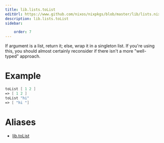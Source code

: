 ```yaml
---
title: lib.lists.toList
editUrl: https://www.github.com/nixos/nixpkgs/blob/master/lib/lists.nix#L483C12
description: lib.lists.toList
sidebar:

    order: 7
---
```


If argument is a list, return it; else, wrap it in a singleton
list.  If you're using this, you should almost certainly
reconsider if there isn't a more "well-typed" approach.

# Example

```nix
toList [ 1 2 ]
=> [ 1 2 ]
toList "hi"
=> [ "hi "]
```


# Aliases

- [lib.toList](/nix-doc-comments/reference/lib/lib-toList)


